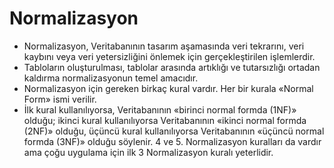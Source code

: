 # Normalizasyon

* Normalizasyon, Veritabanının tasarım aşamasında veri tekrarını, veri kaybını veya veri yetersizliğini önlemek için gerçekleştirilen işlemlerdir. 
* Tabloların oluşturulması, tablolar arasında artıklığı ve tutarsızlığı ortadan kaldırma normalizasyonun temel amacıdır. 
* Normalizasyon için gereken birkaç kural vardır. Her bir kurala «Normal Form» ismi verilir. 
* İlk kural kullanılıyorsa, Veritabanının «birinci normal formda (1NF)» olduğu; ikinci kural kullanılıyorsa Veritabanının «ikinci normal formda (2NF)» olduğu,
üçüncü kural kullanılıyorsa Veritabanının «üçüncü normal formda (3NF)» olduğu söylenir. 4 ve 5. Normalizasyon kuralları da vardır ama çoğu uygulama için ilk 3 Normalizasyon kuralı yeterlidir.

